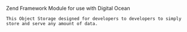 Zend Framework Module for use with Digital Ocean

    This Object Storage designed for developers to developers to simply store and serve any amount of data.
